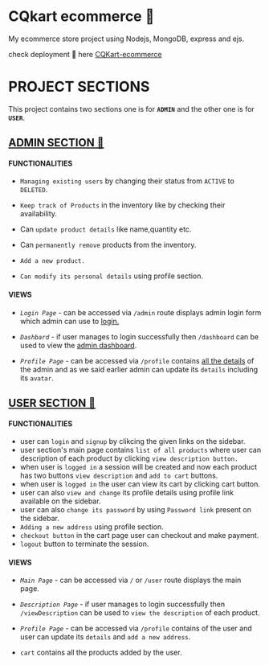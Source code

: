 # CQkart ecommerce 🛒

My ecommerce store project using Nodejs, MongoDB, express and ejs.

check deployment 🚀 here [CQKart-ecommerce](https://cqkart-ecomm.herokuapp.com/)

# PROJECT SECTIONS

This project contains two sections one is for **`ADMIN`** and the other one is for **`USER`**.

## [ADMIN SECTION 🔗](https://cqkart-ecomm.herokuapp.com/admin)

#### FUNCTIONALITIES

- `Managing existing users` by changing their status from `ACTIVE` to `DELETED`.

- `Keep track of Products` in the inventory like by checking their availability.

- Can `update product details` like name,quantity etc.

- Can `permanently remove` products from the inventory.

- `Add a new product.`

- `Can modify its personal details` using profile section.

#### **VIEWS**

- _`Login Page`_ - can be accessed via `/admin` route displays admin login form which admin can use to [login.](https://cqkart-ecomm.herokuapp.com/admin)

- _`Dashbard`_ - if user manages to login successfully then `/dashboard` can be used to view the [admin dashboard](https://cqkart-ecomm.herokuapp.com/dashboard).

- _`Profile Page`_ - can be accessed via `/profile` contains [all the details](https://cqkart-ecomm.herokuapp.com/profile) of the admin and as we said earlier admin can update its `details` including its `avatar`.

## [USER SECTION 🔗](https://cqkart-ecomm.herokuapp.com/)

#### FUNCTIONALITIES

- user can `login` and `signup` by clikcing the given links on the sidebar.
- user section's main page contains `list of all products` where user can description of each product by clicking `view description button.`
- when user is `logged in` a session will be created and now each product has two buttons `view description` and `add to cart` buttons.
- when user is `logged in` the user can view its cart by clicking cart button.
- user can also `view and change` its profile details using profile link available on the sidebar.
- user can also `change its password` by using `Password link` present on the sidebar.
- `Adding a new address` using profile section.
- `checkout button` in the cart page user can checkout and make payment.
- `logout` button to terminate the session.

#### **VIEWS**

- _`Main Page`_ - can be accessed via `/` or `/user` route displays the main page.

- _`Description Page`_ - if user manages to login successfully then `/viewDescription` can be used to `view the description` of each product.

- _`Profile Page`_ - can be accessed via `/profile` contains of the user and user can update its `details` and `add a new address`.

- `cart` contains all the products added by the user.

